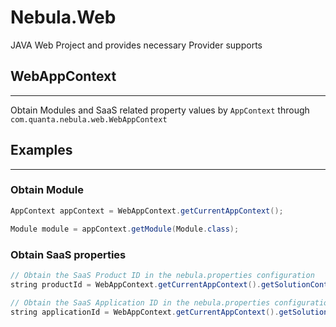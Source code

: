 Nebula.Web
================

JAVA Web Project and provides necessary Provider supports  

## WebAppContext
----------------

Obtain Modules and SaaS related property values by `AppContext` through `com.quanta.nebula.web.WebAppContext`  

## Examples
----------------

### Obtain Module

```java
AppContext appContext = WebAppContext.getCurrentAppContext();

Module module = appContext.getModule(Module.class);
```

### Obtain SaaS properties

```java
// Obtain the SaaS Product ID in the nebula.properties configuration
string productId = WebAppContext.getCurrentAppContext().getSolutionContext().getProductId();

// Obtain the SaaS Application ID in the nebula.properties configuration
string applicationId = WebAppContext.getCurrentAppContext().getSolutionContext().getApplicationId();
```
